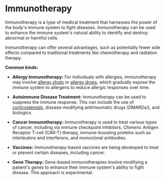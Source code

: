 # Immunotherapy

Immunotherapy is a type of medical treatment that harnesses the power of the body's immune system to fight diseases. Immunotherapy can be used to enhance the immune system's natural ability to identify and destroy abnormal or harmful cells.

Immunotherapy can offer several advantages, such as potentially fewer side effects compared to traditional treatments like chemotherapy and radiation therapy.

**Common kinds:**

* **Allergy Immunotherapy:** For individuals with allergies, immunotherapy may involve [allergy shots](../allergy-shots/) or [allergy drops](../allergy-drops/), which gradually expose the immune system to allergens to reduce allergic responses over time.

* **Autoimmune Disease Treatment:** Immunotherapy can be used to suppress the immune response. This can include the use of [corticosteroids](../corticosteroids/), disease-modifying antirheumatic drugs (DMARDs/), and biologics.

* **Cancer Immunotherapy:** Immunotherapy is used to treat various types of cancer, including via immune checkpoint inhibitors, Chimeric Antigen Receptor T-cell (CAR-T) therapy, immune-boosting proteins such as interleukins and interferons, and monoclonal antibodies.

* **Vaccines:** Immunotherapy-based vaccines are being developed to treat or prevent certain diseases, including cancer.

* **Gene Therapy:** Gene-based immunotherapies involve modifying a patient's genes to enhance their immune system's ability to fight disease. This approach is  experimental.
